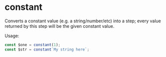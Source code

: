 # constant

Converts a constant value (e.g. a string/number/etc) into a step; every value
returned by this step will be the given constant value.

Usage:

```ts
const $one = constant(1);
const $str = constant`My string here`;
```
